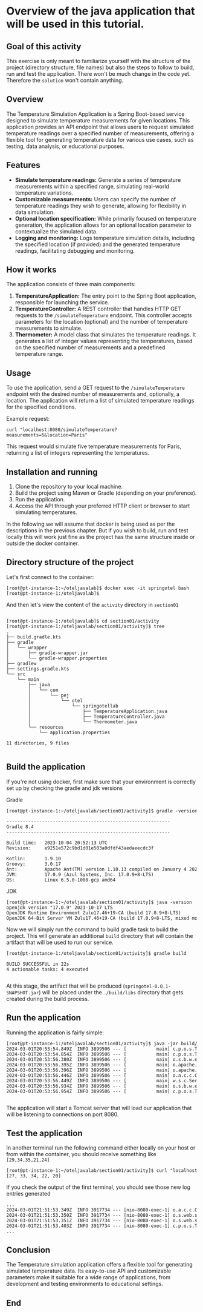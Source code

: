 
# Overview of the java application that will be used in this tutorial.


## Goal of this activity

This exercise is only meant to familiarize yourself with the structure of the project (directory structure, file names) but also the steps to follow to build, run and test the application.
There won't be much change in the code yet. Therefore the `solution` won't contain anything.


## Overview

The Temperature Simulation Application is a Spring Boot-based service designed to simulate temperature measurements for given locations. This application provides an API endpoint that allows users to request simulated temperature readings over a specified number of measurements, offering a flexible tool for generating temperature data for various use cases, such as testing, data analysis, or educational purposes.

## Features

- **Simulate temperature readings:** Generate a series of temperature measurements within a specified range, simulating real-world temperature variations.
- **Customizable measurements:** Users can specify the number of temperature readings they wish to generate, allowing for flexibility in data simulation.
- **Optional location specification:** While primarily focused on temperature generation, the application allows for an optional location parameter to contextualize the simulated data.
- **Logging and monitoring:** Logs temperature simulation details, including the specified location (if provided) and the generated temperature readings, facilitating debugging and monitoring.

## How it works

The application consists of three main components:

1. **TemperatureApplication:** The entry point to the Spring Boot application, responsible for launching the service.
2. **TemperatureController:** A REST controller that handles HTTP GET requests to the `/simulateTemperature` endpoint. This controller accepts parameters for the location (optional) and the number of temperature measurements to simulate.
3. **Thermometer:** A model class that simulates the temperature readings. It generates a list of integer values representing the temperatures, based on the specified number of measurements and a predefined temperature range.

## Usage

To use the application, send a GET request to the `/simulateTemperature` endpoint with the desired number of measurements and, optionally, a location. The application will return a list of simulated temperature readings for the specified conditions.

Example request:
```
curl "localhost:8080/simulateTemperature?measurements=5&location=Paris"
```

This request would simulate five temperature measurements for Paris, returning a list of integers representing the temperatures.

## Installation and running

1. Clone the repository to your local machine.
2. Build the project using Maven or Gradle (depending on your preference).
3. Run the application.
4. Access the API through your preferred HTTP client or browser to start simulating temperatures.


In the following we will assume that docker is being used as per the descriptions in the previous chapter. But if you wish to build, run and test locally this will work just fine as the project has the same structure inside or outside the docker container.

## Directory structure of the project

Let's first connect to the container:

<pre style="font-size: 12px">
[root@pt-instance-1:~/oteljavalab]$ docker exec -it springotel bash
[root@pt-instance-1:/oteljavalab]$ 
</pre>


And then let's view the content of the `activity` directory in `section01`

<pre style="font-size: 12px">

[root@pt-instance-1:/oteljavalab]$ cd section01/activity
[root@pt-instance-1:/oteljavalab/section01/activity]$ tree
.
├── build.gradle.kts
├── gradle
│   └── wrapper
│       ├── gradle-wrapper.jar
│       └── gradle-wrapper.properties
├── gradlew
├── settings.gradle.kts
└── src
    └── main
        ├── java
        │   └── com
        │       └── pej
        │           └── otel
        │               └── springotellab
        │                   ├── TemperatureApplication.java
        │                   ├── TemperatureController.java
        │                   └── Thermometer.java
        └── resources
            └── application.properties

11 directories, 9 files

</pre>


## Build the application


If you're not using docker, first make sure that your environment is correctly set up by checking the gradle and jdk versions 

Gradle
<pre style="font-size: 12px">
[root@pt-instance-1:~/oteljavalab/section01/activity]$ gradle -version

------------------------------------------------------------
Gradle 8.4
------------------------------------------------------------

Build time:   2023-10-04 20:52:13 UTC
Revision:     e9251e572c9bd1d01e503a0dfdf43aedaeecdc3f

Kotlin:       1.9.10
Groovy:       3.0.17
Ant:          Apache Ant(TM) version 1.10.13 compiled on January 4 2023
JVM:          17.0.9 (Azul Systems, Inc. 17.0.9+8-LTS)
OS:           Linux 6.5.0-1008-gcp amd64
</pre>

JDK
<pre style="font-size: 12px">
[root@pt-instance-1:~/oteljavalab/section01/activity]$ java -version 
openjdk version "17.0.9" 2023-10-17 LTS
OpenJDK Runtime Environment Zulu17.46+19-CA (build 17.0.9+8-LTS)
OpenJDK 64-Bit Server VM Zulu17.46+19-CA (build 17.0.9+8-LTS, mixed mode, sharing)
</pre>


Now we will simply run the command to build gradle task to build the project. This will generate an additional `build` directory that will contain the artifact that will be used to run our service.

<pre style="font-size: 12px">
[root@pt-instance-1:/oteljavalab/section01/activity]$ gradle build

BUILD SUCCESSFUL in 22s
4 actionable tasks: 4 executed

</pre>


At this stage, the artifact that will be produced (`springotel-0.0.1-SNAPSHOT.jar`) will be placed under the `./build/libs` directory that gets created during the build process.


## Run the application

Running the application is fairly simple:

<pre style="font-size: 12px">
[root@pt-instance-1:/oteljavalab/section01/activity]$ java -jar build/libs/springotel-0.0.1-SNAPSHOT.jar
2024-03-01T20:53:54.849Z  INFO 3899506 --- [           main] c.p.o.s.TemperatureApplication           : Starting TemperatureApplication v0.0.1-SNAPSHOT using Java 17.0.9 with PID 3899506 (/root/oteljavalab/section01/activity/build/libs/springotel-0.0.1-SNAPSHOT.jar started by root in /root/oteljavalab/section01/activity)
2024-03-01T20:53:54.854Z  INFO 3899506 --- [           main] c.p.o.s.TemperatureApplication           : No active profile set, falling back to 1 default profile: "default"
2024-03-01T20:53:56.380Z  INFO 3899506 --- [           main] o.s.b.w.embedded.tomcat.TomcatWebServer  : Tomcat initialized with port 8080 (http)
2024-03-01T20:53:56.395Z  INFO 3899506 --- [           main] o.apache.catalina.core.StandardService   : Starting service [Tomcat]
2024-03-01T20:53:56.396Z  INFO 3899506 --- [           main] o.apache.catalina.core.StandardEngine    : Starting Servlet engine: [Apache Tomcat/10.1.18]
2024-03-01T20:53:56.446Z  INFO 3899506 --- [           main] o.a.c.c.C.[Tomcat].[localhost].[/]       : Initializing Spring embedded WebApplicationContext
2024-03-01T20:53:56.449Z  INFO 3899506 --- [           main] w.s.c.ServletWebServerApplicationContext : Root WebApplicationContext: initialization completed in 1447 ms
2024-03-01T20:53:56.934Z  INFO 3899506 --- [           main] o.s.b.w.embedded.tomcat.TomcatWebServer  : Tomcat started on port 8080 (http) with context path ''
2024-03-01T20:53:56.954Z  INFO 3899506 --- [           main] c.p.o.s.TemperatureApplication           : Started TemperatureApplication in 2.711 seconds (process running for 3.338)

</pre>

The application will start a Tomcat server that will load our application that will be listening to connections on port 8080.


## Test the application

In another terminal run the following command either locally on your host or from within the container, you should receive something like `[29,34,35,21,24]`

<pre style="font-size: 12px">
[root@pt-instance-1:~/oteljavalab/section01/activity]$ curl "localhost:8080/simulateTemperature?measurements=5&location=Paris"
[27, 33, 34, 22, 20]
</pre>


If you check the output of the first terminal, you should see those new log entries generated

<pre style="font-size: 12px">
...
2024-03-01T21:51:53.349Z  INFO 3917734 --- [nio-8080-exec-1] o.a.c.c.C.[Tomcat].[localhost].[/]       : Initializing Spring DispatcherServlet 'dispatcherServlet'
2024-03-01T21:51:53.350Z  INFO 3917734 --- [nio-8080-exec-1] o.s.web.servlet.DispatcherServlet        : Initializing Servlet 'dispatcherServlet'
2024-03-01T21:51:53.351Z  INFO 3917734 --- [nio-8080-exec-1] o.s.web.servlet.DispatcherServlet        : Completed initialization in 1 ms
2024-03-01T21:51:53.403Z  INFO 3917734 --- [nio-8080-exec-1] c.p.o.s.TemperatureController            : Temperature simulation for Paris: [27, 33, 34, 22, 20]
...
</pre>

## Conclusion

The Temperature simulation application offers a flexible tool for generating simulated temperature data. Its easy-to-use API and customizable parameters make it suitable for a wide range of applications, from development and testing environments to educational settings.



## End

